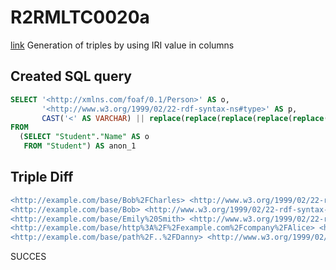 # R2RMLTC0020a
[link](https://www.w3.org/TR/rdb2rdf-test-cases/#R2RMLTC0020a)
Generation of triples by using IRI value in columns

## Created SQL query
```sql
SELECT '<http://xmlns.com/foaf/0.1/Person>' AS o,
       '<http://www.w3.org/1999/02/22-rdf-syntax-ns#type>' AS p,
       CAST('<' AS VARCHAR) || replace(replace(replace(replace(replace(replace(CAST(anon_1.o AS VARCHAR), ' ', '%20'), '/', '%2F'), '(', '%28'), ')', '%29'), ',', '%2C'), ':', '%3A') || CAST('>' AS VARCHAR) AS s
FROM
  (SELECT "Student"."Name" AS o
   FROM "Student") AS anon_1
```

## Triple Diff
```diff
<http://example.com/base/Bob%2FCharles> <http://www.w3.org/1999/02/22-rdf-syntax-ns#type> <http://xmlns.com/foaf/0.1/Person> .
<http://example.com/base/Bob> <http://www.w3.org/1999/02/22-rdf-syntax-ns#type> <http://xmlns.com/foaf/0.1/Person> .
<http://example.com/base/Emily%20Smith> <http://www.w3.org/1999/02/22-rdf-syntax-ns#type> <http://xmlns.com/foaf/0.1/Person> .
<http://example.com/base/http%3A%2F%2Fexample.com%2Fcompany%2FAlice> <http://www.w3.org/1999/02/22-rdf-syntax-ns#type> <http://xmlns.com/foaf/0.1/Person> .
<http://example.com/base/path%2F..%2FDanny> <http://www.w3.org/1999/02/22-rdf-syntax-ns#type> <http://xmlns.com/foaf/0.1/Person> .
```

SUCCES
